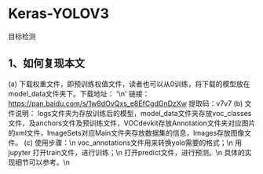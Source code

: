 # Keras-YOLOV3 
目标检测 
## 1、如何复现本文 
(a) 下载权重文件，即预训练权值文件，读者也可以从0训练，将下载的模型放在model_data文件夹下。下载地址： '\n'
链接：https://pan.baidu.com/s/1w8dOvQxs_e8EfCgdGnDzXw 
提取码：v7v7 
(b) 文件说明：
logs文件夹为存放训练后的模型，model_data文件夹存放voc_classes文件，及anchors文件及预训练文件，VOCdevkit存放Annotation文件夹对应图片的xml文件，ImageSets对应Main文件夹存放数据集的信息，Images存放图像文件。
(c) 使用步骤：\n
voc_annotations文件用来转换yolo需要的格式；\n
用jupyter 打开train文件，进行训练；\n
打开predict文件，进行预测。\n
具体的实现细节可以参考。\n
